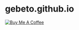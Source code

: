 # gebeto.github.io

<a href="https://www.buymeacoffee.com/gebeto" target="_blank">
	<img src="https://www.buymeacoffee.com/assets/img/custom_images/white_img.png" alt="Buy Me A Coffee" style="height: auto !important;width: auto !important;" >
</a>
